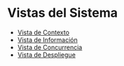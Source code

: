 # Vistas del Sistema
- [Vista de Contexto](https://github.com/Alangh0011/Practica-Launch-X/blob/main/img/Vistas/Vista%20de%20contexto.drawio.png)
- [Vista de Información](https://github.com/Alangh0011/Practica-Launch-X/blob/main/Doc/VistaDeInfo.md)
- [Vista de Concurrencia](https://github.com/Alangh0011/Practica-Launch-X/blob/main/Doc/VistaDeConcurrencia.md)
- [Vista de Despliegue](https://github.com/Alangh0011/Practica-Launch-X/blob/main/Doc/VistaDeDespliegue.md)
